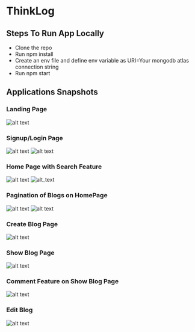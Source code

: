 # ThinkLog

## Steps To Run App Locally
* Clone the repo
* Run npm install
* Create an env file and define env variable as URI=Your mongodb atlas connection string
* Run npm start 

## Applications Snapshots

### Landing Page
![alt text](https://github.com/urvashigupta7/ThinkLog/blob/master/screenshots/Screenshot%20from%202021-01-22%2023-12-33.png)

### Signup/Login Page
![alt text](https://github.com/urvashigupta7/ThinkLog/blob/master/screenshots/Screenshot%20from%202021-01-22%2023-00-11.png)
![alt text](https://github.com/urvashigupta7/ThinkLog/blob/master/screenshots/Screenshot%20from%202021-01-22%2023-00-17.png)

### Home Page with Search Feature
![alt text](https://github.com/urvashigupta7/ThinkLog/blob/master/screenshots/Screenshot%20from%202021-01-22%2023-00-29.png)
![alt_text](https://github.com/urvashigupta7/ThinkLog/blob/master/screenshots/Screenshot%20from%202021-01-22%2023-10-17.png)

### Pagination of Blogs on HomePage
![alt text](https://github.com/urvashigupta7/ThinkLog/blob/master/screenshots/Screenshot%20from%202021-01-22%2023-00-33.png)
![alt text](https://github.com/urvashigupta7/ThinkLog/blob/master/screenshots/Screenshot%20from%202021-01-22%2023-00-40.png)

### Create Blog Page
![alt text](https://github.com/urvashigupta7/ThinkLog/blob/master/screenshots/Screenshot%20from%202021-01-22%2023-00-45.png)


### Show Blog Page
![alt text](https://github.com/urvashigupta7/ThinkLog/blob/master/screenshots/Screenshot%20from%202021-01-22%2023-01-12.png)

### Comment Feature on Show Blog Page
![alt text](https://github.com/urvashigupta7/ThinkLog/blob/master/screenshots/Screenshot%20from%202021-01-22%2023-01-32.png)

### Edit Blog
![alt text](https://github.com/urvashigupta7/ThinkLog/blob/master/screenshots/Screenshot%20from%202021-01-22%2023-01-19.png)


